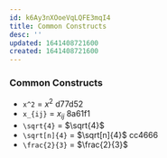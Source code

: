 ```yaml
---
id: k6Ay3nXOoeVqLQFE3mqI4
title: Common Constructs
desc: ''
updated: 1641408721600
created: 1641408721600
---
```


### Common Constructs

- `x^2` = $x^2$ d77d52
- `x_{ij}` = $x_{ij}$ 8a61f1
- `\sqrt{4}` = $\sqrt{4}$
- `\sqrt[n]{4}` = $\sqrt[n]{4}$ cc4666
- `\frac{2}{3}` = $\frac{2}{3}$
